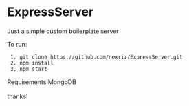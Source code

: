 # ExpressServer
Just a simple custom boilerplate server

To run: <br />
```
 1. git clone https://github.com/nexriz/ExpressServer.git
 2. npm install 
 3. npm start 
```

Requirements MongoDB
<br />
<br />
thanks!
